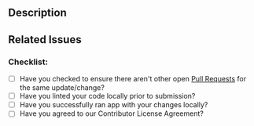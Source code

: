 <!-- You can erase any parts of this template not applicable to your Pull Request. -->

## Description

<!-- Write a brief description of the changes introduced by this PR -->

## Related Issues

<!--
  Link to the issue that is fixed by this PR (if there is one)
  e.g. Fixes #1234, Addresses #1234, Related to #1234, etc.
-->

### Checklist:

- [ ] Have you checked to ensure there aren't other open [Pull Requests](../../../pulls) for the same update/change?
- [ ] Have you linted your code locally prior to submission?
- [ ] Have you successfully ran app with your changes locally?
- [ ] Have you agreed to our Contributor License Agreement?
